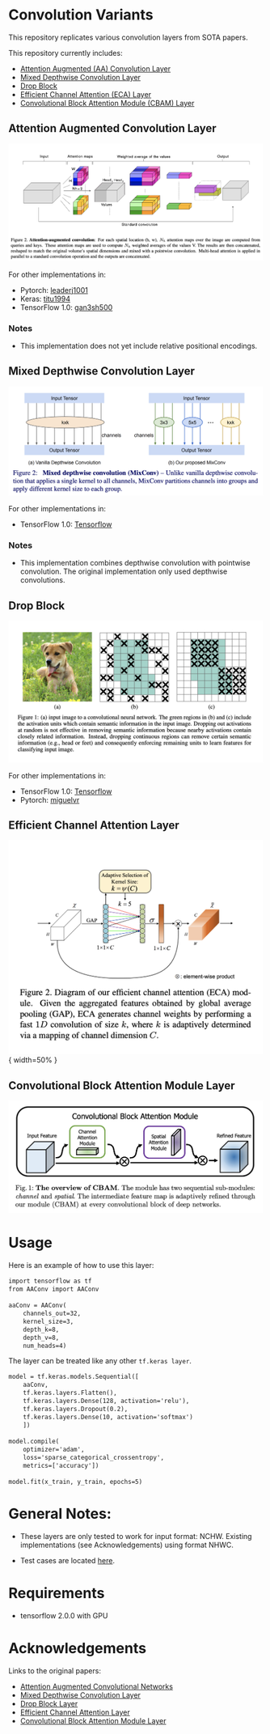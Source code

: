# Convolution Variants
This repository replicates various convolution layers from SOTA papers.

This repository currently includes:
* [Attention Augmented (AA) Convolution Layer](#Attention-Augmented-Convolution-Layer)
* [Mixed Depthwise Convolution Layer](#Mixed-Depthwise-Convolution-Layer)
* [Drop Block](#Drop-Block)
* [Efficient Channel Attention (ECA) Layer](#Efficient-Channel-Attention-Layer)
* [Convolutional Block Attention Module (CBAM) Layer](#Convolutional-Block-Attention-Module-Layer)





## Attention Augmented Convolution Layer

![AA Convolution Diagram](images/AA_conv_diagram.png)

For other implementations in:
* Pytorch: [leaderj1001](https://github.com/leaderj1001/Attention-Augmented-Conv2d)
* Keras: [titu1994](https://github.com/titu1994/keras-attention-augmented-convs)
* TensorFlow 1.0: [gan3sh500](https://github.com/gan3sh500/attention-augmented-conv) 


### Notes

* This implementation does not yet include relative positional encodings.






## Mixed Depthwise Convolution Layer

![Mix Conv Diagram](images/MixConv_diagram.png)

For other implementations in:
* TensorFlow 1.0: [Tensorflow](https://github.com/tensorflow/tpu/tree/master/models/official/mnasnet/mixnet)

### Notes

* This implementation combines depthwise convolution with pointwise convolution. The original implementation only used depthwise convolutions.



## Drop Block

![Drop Block](images/drop_block.png)

For other implementations in:
* TensorFlow 1.0: [Tensorflow](https://github.com/tensorflow/tpu/blob/master/models/official/resnet/)
* Pytorch: [miguelvr](https://github.com/miguelvr/dropblock)





## Efficient Channel Attention Layer

![ECA](images/ECA.png){ width=50% }





## Convolutional Block Attention Module Layer

![CBAM](images/CBAM.png)






# Usage

Here is an example of how to use this layer:

```
import tensorflow as tf
from AAConv import AAConv

aaConv = AAConv(
    channels_out=32,
    kernel_size=3,
    depth_k=8, 
    depth_v=8, 
    num_heads=4)
```

The layer can be treated like any other `tf.keras layer`.

```
model = tf.keras.models.Sequential([
    aaConv,
    tf.keras.layers.Flatten(),
    tf.keras.layers.Dense(128, activation='relu'),
    tf.keras.layers.Dropout(0.2),
    tf.keras.layers.Dense(10, activation='softmax')
    ])

model.compile(
    optimizer='adam',
    loss='sparse_categorical_crossentropy',
    metrics=['accuracy'])

model.fit(x_train, y_train, epochs=5)
```


# General Notes:

* These layers are only tested to work for input format: NCHW. Existing implementations (see Acknowledgements) using format NHWC.

* Test cases are located [here](https://github.com/JinLi711/Convolution_Variants/blob/master/Convolution_Variants/tests.py). 





# Requirements

* tensorflow 2.0.0 with GPU





# Acknowledgements

Links to the original papers:
* [Attention Augmented Convolutional Networks](https://arxiv.org/pdf/1904.09925v4.pdf)
* [Mixed Depthwise Convolution Layer](https://arxiv.org/pdf/1907.09595v2.pdf)
* [Drop Block Layer](https://papers.nips.cc/paper/8271-dropblock-a-regularization-method-for-convolutional-networks.pdf)
* [Efficient Channel Attention Layer](https://arxiv.org/abs/1910.03151)
* [Convolutional Block Attention Module Layer](https://arxiv.org/abs/1807.06521)